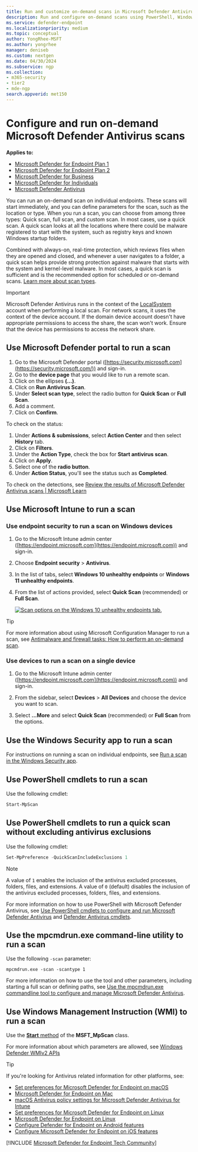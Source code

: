 ```yaml
---
title: Run and customize on-demand scans in Microsoft Defender Antivirus
description: Run and configure on-demand scans using PowerShell, Windows Management Instrumentation, or individually on endpoints with the Windows Security app
ms.service: defender-endpoint
ms.localizationpriority: medium
ms.topic: conceptual
author: YongRhee-MSFT
ms.author: yongrhee
manager: deniseb
ms.custom: nextgen
ms.date: 04/30/2024
ms.subservice: ngp
ms.collection: 
- m365-security
- tier2
- mde-ngp
search.appverid: met150
---
```


# Configure and run on-demand Microsoft Defender Antivirus scans

**Applies to:**

- [Microsoft Defender for Endpoint Plan 1](microsoft-defender-endpoint.md)
- [Microsoft Defender for Endpoint Plan 2](microsoft-defender-endpoint.md)
- [Microsoft Defender for Business](https://www.microsoft.com/security/business/endpoint-security/microsoft-defender-business)
- [Microsoft Defender for Individuals](https://www.microsoft.com/microsoft-365/microsoft-defender-for-individuals)
- [Microsoft Defender Antivirus](microsoft-defender-antivirus-windows.md)

You can run an on-demand scan on individual endpoints. These scans will start immediately, and you can define parameters for the scan, such as the location or type. When you run a scan, you can choose from among three types: Quick scan, full scan, and custom scan. In most cases, use a quick scan. A quick scan looks at all the locations where there could be malware registered to start with the system, such as registry keys and known Windows startup folders.

Combined with always-on, real-time protection, which reviews files when they are opened and closed, and whenever a user navigates to a folder, a quick scan helps provide strong protection against malware that starts with the system and kernel-level malware. In most cases, a quick scan is sufficient and is the recommended option for scheduled or on-demand scans. [Learn more about scan types](schedule-antivirus-scans.md#comparing-the-quick-scan-full-scan-and-custom-scan).

> [!IMPORTANT]
> Microsoft Defender Antivirus runs in the context of the [LocalSystem](/windows/win32/services/localsystem-account) account when performing a local scan. For network scans, it uses the context of the device account. If the domain device account doesn't have appropriate permissions to access the share, the scan won't work. Ensure that the device has permissions to access the network share.

## Use Microsoft Defender portal to run a scan

1. Go to the Microsoft Defender portal ([https://security.microsoft.com](https://security.microsoft.com/)) and sign-in.
2. Go to the **device page** that you would like to run a remote scan.
3. Click on the ellipses **(...)**.
4. Click on **Run Antivirus Scan**.
5. Under **Select scan type**, select the radio button for **Quick Scan** or **Full Scan**.
6. Add a comment.
7. Click on **Confirm**.

To check on the status:

1. Under **Actions & submissions**, select **Action Center** and then select **History** tab.
2. Click on **Filters**.
3. Under the **Action Type**, check the box for **Start antivirus scan**.
4. Click on **Apply**.
5. Select one of the **radio button**.
6. Under **Action Status**, you'll see the status such as **Completed**.

To check on the detections, see [Review the results of Microsoft Defender Antivirus scans | Microsoft Learn](review-scan-results-microsoft-defender-antivirus.md)

## Use Microsoft Intune to run a scan

### Use endpoint security to run a scan on Windows devices

1. Go to the Microsoft Intune admin center ([https://endpoint.microsoft.com](https://endpoint.microsoft.com)) and sign-in.

2. Choose **Endpoint security** \> **Antivirus**.

3. In the list of tabs, select **Windows 10 unhealthy endpoints** or **Windows 11 unhealthy endpoints**.

4. From the list of actions provided, select **Quick Scan** (recommended) or **Full Scan**.

   [![Scan options on the Windows 10 unhealthy endpoints tab.](media/mem-antivirus-scan-on-demand.png)](media/mem-antivirus-scan-on-demand.png#lightbox)

> [!TIP]
> For more information about using Microsoft Configuration Manager to run a scan, see [Antimalware and firewall tasks: How to perform an on-demand scan](/configmgr/protect/deploy-use/endpoint-antimalware-firewall#how-to-perform-an-on-demand-scan-of-computers).

### Use devices to run a scan on a single device

1. Go to the Microsoft Intune admin center ([https://endpoint.microsoft.com](https://endpoint.microsoft.com)) and sign-in.

2. From the sidebar, select **Devices** \> **All Devices** and choose the device you want to scan.

3. Select **...More** and select **Quick Scan** (recommended) or **Full Scan** from the options.

## Use the Windows Security app to run a scan

For instructions on running a scan on individual endpoints, see [Run a scan in the Windows Security app](microsoft-defender-security-center-antivirus.md).

## Use PowerShell cmdlets to run a scan

Use the following cmdlet:


```PowerShell
Start-MpScan
```

## Use PowerShell cmdlets to run a quick scan without excluding antivirus exclusions

Use the following cmdlet:

```PowerShell
Set-MpPreference -QuickScanIncludeExclusions 1
```

> [!NOTE]
> A value of `1` enables the inclusion of the antivirus excluded processes, folders, files, and extensions. A value of `0` (default) disables the inclusion of the antivirus excluded processes, folders, files, and extensions.

For more information on how to use PowerShell with Microsoft Defender Antivirus, see [Use PowerShell cmdlets to configure and run Microsoft Defender Antivirus](use-powershell-cmdlets-microsoft-defender-antivirus.md) and [Defender Antivirus cmdlets](/powershell/module/defender/).

## Use the mpcmdrun.exe command-line utility to run a scan

Use the following `-scan` parameter:

```console
mpcmdrun.exe -scan -scantype 1
```

For more information on how to use the tool and other parameters, including starting a full scan or defining paths, see [Use the mpcmdrun.exe commandline tool to configure and manage Microsoft Defender Antivirus](command-line-arguments-microsoft-defender-antivirus.md).

## Use Windows Management Instruction (WMI) to run a scan

Use the [**Start** method](/previous-versions/windows/desktop/defender/start-msft-mpscan) of the **MSFT_MpScan** class.

For more information about which parameters are allowed, see [Windows Defender WMIv2 APIs](/previous-versions/windows/desktop/defender/windows-defender-wmiv2-apis-portal)

> [!TIP]
> If you're looking for Antivirus related information for other platforms, see:
>
> - [Set preferences for Microsoft Defender for Endpoint on macOS](mac-preferences.md)
> - [Microsoft Defender for Endpoint on Mac](microsoft-defender-endpoint-mac.md)
> - [macOS Antivirus policy settings for Microsoft Defender Antivirus for Intune](/mem/intune/protect/antivirus-microsoft-defender-settings-macos)
> - [Set preferences for Microsoft Defender for Endpoint on Linux](linux-preferences.md)
> - [Microsoft Defender for Endpoint on Linux](microsoft-defender-endpoint-linux.md)
> - [Configure Defender for Endpoint on Android features](android-configure.md)
> - [Configure Microsoft Defender for Endpoint on iOS features](ios-configure-features.md)

[!INCLUDE [Microsoft Defender for Endpoint Tech Community](../includes/defender-mde-techcommunity.md)]
